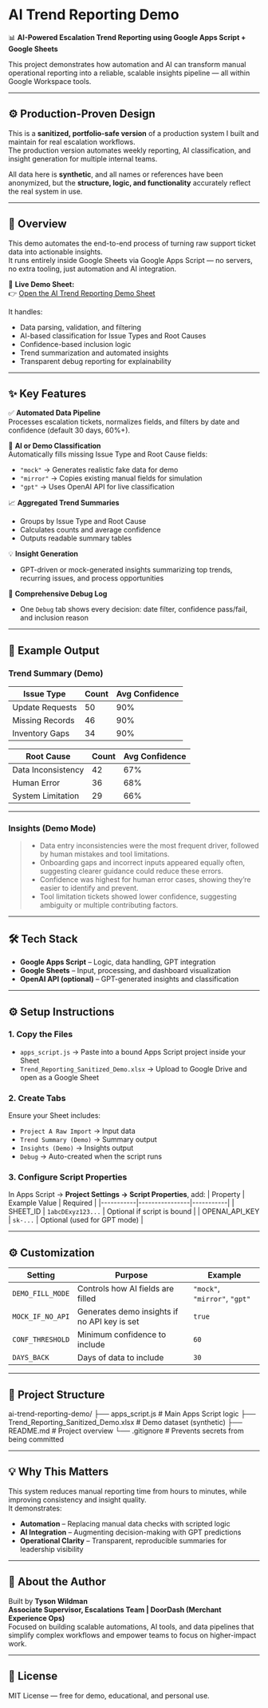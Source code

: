 # AI Trend Reporting Demo

📊 **AI-Powered Escalation Trend Reporting using Google Apps Script + Google Sheets**

This project demonstrates how automation and AI can transform manual operational reporting into a reliable, scalable insights pipeline — all within Google Workspace tools.

---

## ⚙️ Production-Proven Design
This is a **sanitized, portfolio-safe version** of a production system I built and maintain for real escalation workflows.  
The production version automates weekly reporting, AI classification, and insight generation for multiple internal teams.  

All data here is **synthetic**, and all names or references have been anonymized, but the **structure, logic, and functionality** accurately reflect the real system in use.

---

## 🚀 Overview
This demo automates the end-to-end process of turning raw support ticket data into actionable insights.  
It runs entirely inside Google Sheets via Google Apps Script — no servers, no extra tooling, just automation and AI integration.

📄 **Live Demo Sheet:**  
👉 [Open the AI Trend Reporting Demo Sheet](https://docs.google.com/spreadsheets/d/1EAt_su3pJSGNPNJRGPI2qYGIKIHx88k7z81xlGLh0v8/edit?usp=sharing)

It handles:
- Data parsing, validation, and filtering  
- AI-based classification for Issue Types and Root Causes  
- Confidence-based inclusion logic  
- Trend summarization and automated insights  
- Transparent debug reporting for explainability  

---

## ✨ Key Features

✅ **Automated Data Pipeline**  
Processes escalation tickets, normalizes fields, and filters by date and confidence (default 30 days, 60%+).

🤖 **AI or Demo Classification**  
Automatically fills missing Issue Type and Root Cause fields:
- `"mock"` → Generates realistic fake data for demo  
- `"mirror"` → Copies existing manual fields for simulation  
- `"gpt"` → Uses OpenAI API for live classification  

📈 **Aggregated Trend Summaries**  
- Groups by Issue Type and Root Cause  
- Calculates counts and average confidence  
- Outputs readable summary tables  

💡 **Insight Generation**  
- GPT-driven or mock-generated insights summarizing top trends, recurring issues, and process opportunities  

🧾 **Comprehensive Debug Log**  
- One `Debug` tab shows every decision: date filter, confidence pass/fail, and inclusion reason  

---

## 🧠 Example Output

### Trend Summary (Demo)
| Issue Type         | Count | Avg Confidence |
|--------------------|-------|----------------|
| Update Requests    | 50    | 90%            |
| Missing Records    | 46    | 90%            |
| Inventory Gaps     | 34    | 90%            |

| Root Cause         | Count | Avg Confidence |
|--------------------|-------|----------------|
| Data Inconsistency | 42    | 67%            |
| Human Error        | 36    | 68%            |
| System Limitation  | 29    | 66%            |

---

### Insights (Demo Mode)
> - Data entry inconsistencies were the most frequent driver, followed by human mistakes and tool limitations.  
> - Onboarding gaps and incorrect inputs appeared equally often, suggesting clearer guidance could reduce these errors.  
> - Confidence was highest for human error cases, showing they’re easier to identify and prevent.  
> - Tool limitation tickets showed lower confidence, suggesting ambiguity or multiple contributing factors.  

---

## 🛠️ Tech Stack
- **Google Apps Script** – Logic, data handling, GPT integration  
- **Google Sheets** – Input, processing, and dashboard visualization  
- **OpenAI API (optional)** – GPT-generated insights and classification  

---

## ⚙️ Setup Instructions

### 1. Copy the Files
- `apps_script.js` → Paste into a bound Apps Script project inside your Sheet  
- `Trend_Reporting_Sanitized_Demo.xlsx` → Upload to Google Drive and open as a Google Sheet  

### 2. Create Tabs
Ensure your Sheet includes:
- `Project A Raw Import` → Input data  
- `Trend Summary (Demo)` → Summary output  
- `Insights (Demo)` → Insights output  
- `Debug` → Auto-created when the script runs  

### 3. Configure Script Properties
In Apps Script → **Project Settings → Script Properties**, add:
| Property | Example Value | Required |
|-----------|----------------|-----------|
| SHEET_ID | `1abcDExyz123...` | Optional if script is bound |
| OPENAI_API_KEY | `sk-...` | Optional (used for GPT mode) |

---

## ⚙️ Customization

| Setting | Purpose | Example |
|----------|----------|----------|
| `DEMO_FILL_MODE` | Controls how AI fields are filled | `"mock"`, `"mirror"`, `"gpt"` |
| `MOCK_IF_NO_API` | Generates demo insights if no API key is set | `true` |
| `CONF_THRESHOLD` | Minimum confidence to include | `60` |
| `DAYS_BACK` | Days of data to include | `30` |

---

## 📁 Project Structure

ai-trend-reporting-demo/
├── apps_script.js # Main Apps Script logic
├── Trend_Reporting_Sanitized_Demo.xlsx # Demo dataset (synthetic)
├── README.md # Project overview
└── .gitignore # Prevents secrets from being committed



---

## 💡 Why This Matters
This system reduces manual reporting time from hours to minutes, while improving consistency and insight quality.  
It demonstrates:
- **Automation** – Replacing manual data checks with scripted logic  
- **AI Integration** – Augmenting decision-making with GPT predictions  
- **Operational Clarity** – Transparent, reproducible summaries for leadership visibility  

---

## 👤 About the Author
Built by **Tyson Wildman**  
**Associate Supervisor, Escalations Team | DoorDash (Merchant Experience Ops)**  
Focused on building scalable automations, AI tools, and data pipelines that simplify complex workflows and empower teams to focus on higher-impact work.

---

## 🪪 License
MIT License — free for demo, educational, and personal use.
